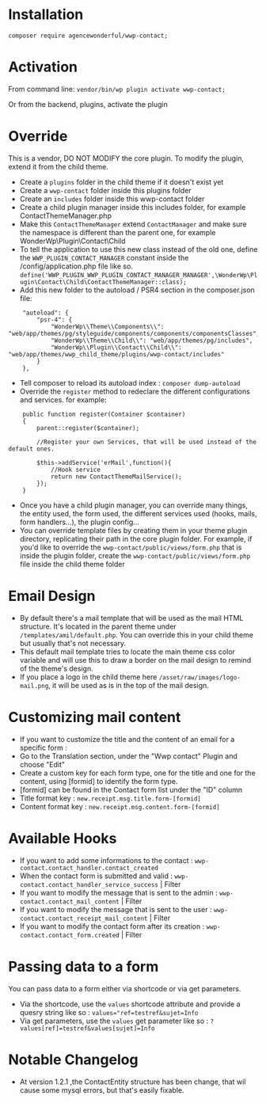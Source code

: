 # Installation

`composer require agencewonderful/wwp-contact;`

# Activation

From command line:
`vendor/bin/wp plugin activate wwp-contact;`

Or from the backend, plugins, activate the plugin

# Override

This is a vendor, DO NOT MODIFY the core plugin. To modify the plugin, extend it from the child theme.

- Create a `plugins` folder in the child theme if it doesn't exist yet
- Create a `wwp-contact` folder inside this plugins folder
- Create an `includes` folder inside this wwp-contact folder
- Create a child plugin manager inside this includes folder, for example ContactThemeManager.php
- Make this `ContactThemeManager` extend `ContactManager` and make sure the namespace is different than the parent one, for example WonderWp\Plugin\Contact\Child
- To tell the application to use this new class instead of the old one, define the `WWP_PLUGIN_CONTACT_MANAGER` constant inside the /config/application.php file like so. `define('WWP_PLUGIN_WWP_PLUGIN_CONTACT_MANAGER_MANAGER',\WonderWp\Plugin\Contact\Child\ContactThemeManager::class);`
- Add this new folder to the autoload / PSR4 section in the composer.json file:

```
    "autoload": {
        "psr-4": {
            "WonderWp\\Theme\\Components\\": "web/app/themes/pg/styleguide/components/components/componentsClasses",
            "WonderWp\\Theme\\Child\\": "web/app/themes/pg/includes",
            "WonderWp\\Plugin\\Contact\\Child\\": "web/app/themes/wwp_child_theme/plugins/wwp-contact/includes"
        }
    },
```
- Tell composer to reload its autoload index : `composer dump-autoload`
- Override the `register` method to redeclare the different configurations and services. for example:

```
    public function register(Container $container)
    {
        parent::register($container);

        //Register your own Services, that will be used instead of the default ones.

        $this->addService('erMail',function(){
            //Hook service
            return new ContactThemeMailService();
        });
    }

```
- Once you have a child plugin manager, you can override many things, the entity used, the form used, the different services used (hooks, mails, form handlers...), the plugin config...
- You can override template files by creating them in your theme plugin directory, replicating their path in the core plugin folder. For example, if you'd like to override the `wwp-contact/public/views/form.php` that is inside the plugin folder, create the `wwp-contact/public/views/form.php` file inside the child theme folder

# Email Design
- By default there's a mail template that will be used as the mail HTML structure. It's located in the parent theme under `/templates/amil/default.php`. You can override this in your child theme but usually that's not necessary.
- This default mail template tries to locate the main theme css color variable and will use this to draw a border on the mail design to remind of the theme's design.
- If you place a logo in the child theme here `/asset/raw/images/logo-mail.png`, it will be used as is in the top of the mail design.

# Customizing mail content
- If you want to customize the title and the content of an email for a specific form :
- Go to the Translation section, under the "Wwp contact" Plugin and choose "Edit"
- Create a custom key for each form type, one for the title and one for the content, using [formid] to identify the form type.
- [formid] can be found in the Contact form list under the "ID" column
- Title format key : `new.receipt.msg.title.form-[formid]`
- Content format key : `new.receipt.msg.content.form-[formid]`


# Available Hooks
- If you want to add some informations to the contact : `wwp-contact.contact_handler.contact_created`
- When the contact form is submitted and valid : `wwp-contact.contact_handler_service_success` | Filter
- If you want to modify the message that is sent to the admin : `wwp-contact.contact_mail_content` | Filter
- If you want to modify the message that is sent to the user : `wwp-contact.contact_receipt_mail_content` | Filter
- If you want to modify the contact form after its creation : `wwp-contact.contact_form.created` | Filter

# Passing data to a form
You can pass data to a form either via shortcode or via get parameters.
- Via the shortcode, use the `values` shortcode attribute and provide a quesry string like so : `values="ref=testref&sujet=Info`
- Via get parameters, use the  `values` get parameter like so : `?values[ref]=testref&values[sujet]=Info`


# Notable Changelog
- At version 1.2.1 ,the ContactEntity structure has been change, that wil cause some mysql errors, but that's easily fixable.
